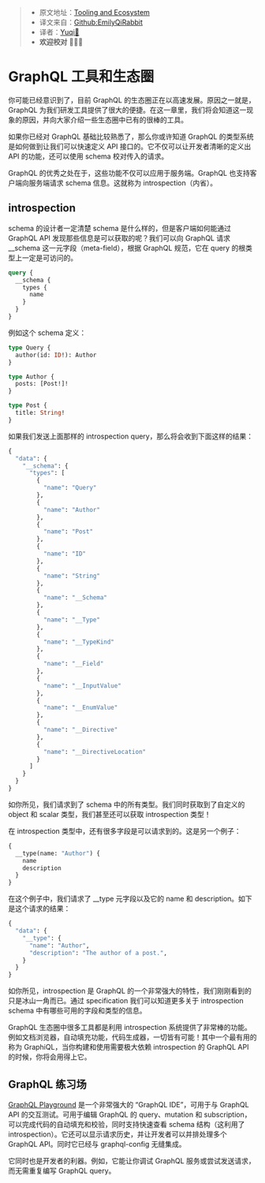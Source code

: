 > * 原文地址：[Tooling and Ecosystem](https://www.howtographql.com/advanced/3-tooling-and-ecosystem/)
> * 译文来自：[Github:EmilyQiRabbit](https://github.com/EmilyQiRabbit/GraphQLTranslation)
> * 译者：[Yuqi🌸](https://github.com/EmilyQiRabbit)
> * **欢迎校对** 🙋‍♀️🎉

# GraphQL 工具和生态圈

你可能已经意识到了，目前 GraphQL 的生态圈正在以高速发展。原因之一就是，GraphQL 为我们研发工具提供了很大的便捷。在这一章里，我们将会知道这一现象的原因，并向大家介绍一些生态圈中已有的很棒的工具。

如果你已经对 GraphQL 基础比较熟悉了，那么你或许知道 GraphQL 的类型系统是如何做到让我们可以快速定义 API 接口的。它不仅可以让开发者清晰的定义出 API 的功能，还可以使用 schema 校对传入的请求。

GraphQL 的优秀之处在于，这些功能不仅可以应用于服务端。GraphQL 也支持客户端向服务端请求 schema 信息。这就称为 introspection（内省）。

## introspection

schema 的设计者一定清楚 schema 是什么样的，但是客户端如何能通过 GraphQL API 发现那些信息是可以获取的呢？我们可以向 GraphQL 请求 __schema 这一元字段（meta-field），根据 GraphQL 规范，它在 query 的根类型上一定是可访问的。

```graphql
query {
  __schema {
    types {
      name
    }
  }
}
```

例如这个 schema 定义：

```graphql
type Query {
  author(id: ID!): Author
}

type Author {
  posts: [Post!]!
}

type Post {
  title: String!
}
```

如果我们发送上面那样的 introspection query，那么将会收到下面这样的结果：

```graphql
{
  "data": {
    "__schema": {
      "types": [
        {
          "name": "Query"
        },
        {
          "name": "Author"
        },
        {
          "name": "Post"
        },
        {
          "name": "ID"
        },
        {
          "name": "String"
        },
        {
          "name": "__Schema"
        },
        {
          "name": "__Type"
        },
        {
          "name": "__TypeKind"
        },
        {
          "name": "__Field"
        },
        {
          "name": "__InputValue"
        },
        {
          "name": "__EnumValue"
        },
        {
          "name": "__Directive"
        },
        {
          "name": "__DirectiveLocation"
        }
      ]
    }
  }
}
```

如你所见，我们请求到了 schema 中的所有类型。我们同时获取到了自定义的 object 和 scalar 类型，我们甚至还可以获取 introspection 类型！

在 introspection 类型中，还有很多字段是可以请求到的。这是另一个例子：

```graphql
{
  __type(name: "Author") {
    name
    description
  }
}
```

在这个例子中，我们请求了 __type 元字段以及它的 name 和 description。如下是这个请求的结果：

```graphql
{
  "data": {
    "__type": {
      "name": "Author",
      "description": "The author of a post.",
    }
  }
}
```

如你所见，introspection 是 GraphQL 的一个非常强大的特性，我们刚刚看到的只是冰山一角而已。通过 specification 我们可以知道更多关于 introspection schema 中有哪些可用的字段和类型的信息。

GraphQL 生态圈中很多工具都是利用 introspection 系统提供了非常棒的功能。例如文档浏览器，自动填充功能，代码生成器，一切皆有可能！其中一个最有用的称为 GraphiQL，当你构建和使用需要极大依赖 introspection 的 GraphQL API 的时候，你将会用得上它。

## GraphQL 练习场

[GraphQL Playground](https://github.com/prisma-labs/graphql-playground) 是一个非常强大的 “GraphQL IDE”，可用于与 GraphQL API 的交互测试。可用于编辑 GraphQL 的 query、mutation 和 subscription，可以完成代码的自动填充和校验，同时支持快速查看 schema 结构（这利用了 introspection）。它还可以显示请求历史，并让开发者可以并排处理多个 GraphQL API。同时它已经与 graphql-config 无缝集成。

它同时也是开发者的利器。例如，它能让你调试 GraphQL 服务或尝试发送请求，而无需重复编写 GraphQL query。
